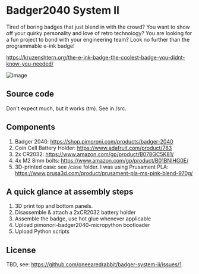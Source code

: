 # Badger2040 System II

Tired of boring badges that just blend in with the crowd? You want to show off your quirky personality and love of retro technology? You are looking for a fun project to bond with your engineering team? Look no further than the programmable e-ink badge!

https://kruzenshtern.org/the-e-ink-badge-the-coolest-badge-you-didnt-know-you-needed/

![image](https://user-images.githubusercontent.com/198995/219474204-890703d2-fb32-4299-a39b-2d434ac3f215.png)

## Source code

Don't expect much, but it works (tm). See in /src.

## Components

1. Badger 2040: https://shop.pimoroni.com/products/badger-2040
2. Coin Cell Battery Holder: https://www.adafruit.com/product/783
3. 2x CR2032: https://www.amazon.com/gp/product/B078GC5K81/
4. 4x M2 8mm bolts: https://www.amazon.com/gp/product/B01BNIHG0E/
5. 3D-printed case: see /case folder. I was using Prusament PLA: https://www.prusa3d.com/product/prusament-pla-ms-pink-blend-970g/

## A quick glance at assembly steps

1. 3D print top and bottom panels. 
2. Disassemble & attach a 2xCR2032 battery holder
3. Assemble the badge, use hot glue whenever applicable
4. Upload pimonori-badger2040-micropython bootloader
5. Upload Python scripts

## License

TBD, see: https://github.com/oneearedrabbit/badger-system-ii/issues/1.
